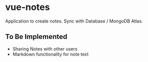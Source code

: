 # vue-notes

Application to create notes. Sync with Database / MongoDB Atlas.

## To Be Implemented

- Sharing Notes with other users
- Markdown functionality for note text
